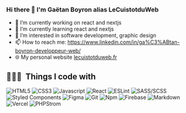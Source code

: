 ### Hi there 👋 I'm Gaëtan Boyron alias LeCuistotduWeb

- 🔭 I’m currently working on react and nextjs
- 🌱 I’m currently learning react and nextjs
- 👀 I’m interested in software development, graphic design
- 📫 How to reach me: https://www.linkedin.com/in/ga%C3%ABtan-boyron-developpeur-web/
- 🌐 My personal website [lecuistotduweb.fr](https://lecuistotduweb.fr)

## 👨🏻‍💻 &nbsp;Things I code with ##
<p>
<img alt="HTML5" src="https://img.shields.io/badge/-HTML5-E34F26?style=flat-square&logo=html5&logoColor=white" />
  <img alt="CSS3" src="https://img.shields.io/badge/-CSS3-1572B6?style=flat-square&logo=css3&logoColor=white" />
  <img alt="Javascript" src="https://img.shields.io/badge/-JavaScript-F7DF1E?style=flat-square&logo=javascript&logoColor=black" />
  <img alt="React" src="https://img.shields.io/badge/-React-45b8d8?style=flat-square&logo=react&logoColor=white" />
  <img alt="ESLint" src="https://img.shields.io/badge/-ESLint-4B32C3?style=flat-square&logo=eslint&logoColor=white" />
  <img alt="SASS/SCSS" src="https://img.shields.io/badge/-SASS/SCSS-CC6699?style=flat-square&logo=sass&logoColor=white" />
  <img alt="Styled Components" src="https://img.shields.io/badge/-Styled_Components-db7092?style=flat-square&logo=styled-components&logoColor=white" />
  <img alt="Figma" src="https://img.shields.io/badge/-Figma-F24E1E?style=flat-square&logo=figma&logoColor=white" />
  <img alt="Git" src="https://img.shields.io/badge/-Git-F05032?style=flat-square&logo=git&logoColor=white" />
  <img alt="Npm" src="https://img.shields.io/badge/-NPM-CB3837?style=flat-square&logo=npm&logoColor=white" />
  <img alt="Firebase" src="https://img.shields.io/badge/-Firebase-ffca28?style=flat-square&logo=firebase&logoColor=white" />
  <img alt="Markdown" src="https://img.shields.io/badge/-Markdown-000000?style=flat-square&logo=Markdown&logoColor=white" />
  <img alt="Vercel" src="https://img.shields.io/badge/-Vercel-000000?style=flat-square&logo=vercel&logoColor=white" />
  <img alt="PHPStrom" src="https://img.shields.io/badge/-PHPStorm-000000?style=flat-square&logo=webstorm&logoColor=white" />
</p>

<!--
<a href="https://app.daily.dev/LeCuistotduWeb"><img src="https://api.daily.dev/devcards/ac8ab922cd7244e7867061fca2ceba9c.png?r=o94" width="400" alt="Gaetan Boyron's Dev Card"/></a> -->

<!--
**LeCuistotduWeb/lecuistotduweb** is a ✨ _special_ ✨ repository because its `README.md` (this file) appears on your GitHub profile.
- ⚡ Fun fact: ...
-->

